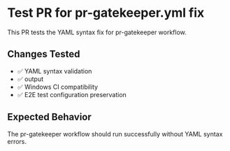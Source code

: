 # Test PR for pr-gatekeeper.yml fix

This PR tests the YAML syntax fix for pr-gatekeeper workflow.

## Changes Tested

- ✅ YAML syntax validation
- ✅ output
- ✅ Windows CI compatibility
- ✅ E2E test configuration preservation

## Expected Behavior

The pr-gatekeeper workflow should run successfully without YAML syntax errors.
